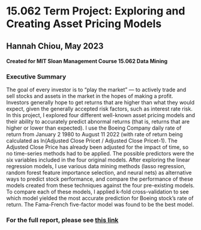 # 15.062 Term Project: Exploring and Creating Asset Pricing Models 
## Hannah Chiou, May 2023
#### Created for MIT Sloan Management Course 15.062 Data Mining

### Executive Summary
The goal of every investor is to “play the market” — to actively trade and sell stocks and assets in the market in the hopes of making a profit. Investors generally hope to get returns that are higher than what they would expect, given the generally accepted risk factors, such as interest rate risk. In this project, I explored four different well-known asset pricing models and their ability to accurately predict abnormal returns (that is, returns that are higher or lower than expected). I use the Boeing Company daily rate of return from January 2 1980 to August 11 2022 (with rate of return being calculated as ln(Adjusted Close Pricet / Adjusted Close Pricet-1). The Adjusted Close Price has already been adjusted for the impact of time, so no time-series methods had to be applied. The possible predictors were the six variables included in the four original models. After exploring the linear regression models, I use various data mining methods (lasso regression, random forest feature importance selection, and neural nets) as alternative ways to predict stock performance, and compare the performance of these models created from these techniques against the four pre-existing models. To compare each of these models, I applied k-fold cross-validation to see which model yielded the most accurate prediction for Boeing stock’s rate of return. The Fama-French five-factor model was found to be the best model.

### For the full report, please see [this link](https://docs.google.com/document/d/185QFiJNICcJ5b7t8D6YLrCdGOF0FSzqRCRjojy8mGas/edit?usp=sharing) 

